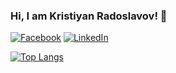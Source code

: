 ### Hi, I am Kristiyan Radoslavov! 👋

[![Facebook](https://img.shields.io/badge/-Facebook-00B2FF?style=flat-square&logo=Facebook&logoColor=white)](https://www.facebook.com/kristiqn.radoslavov/)
[![LinkedIn](https://img.shields.io/badge/-LinkedIn-0e76a8?style=flat-square&logo=Linkedin&logoColor=white)](https://www.linkedin.com/in/kristiyan-radoslavov/)

[![Top Langs](https://github-readme-stats-git-masterrstaa-rickstaa.vercel.app/api/top-langs/?username=anuraghazra)](https://github.com/kristiyanradoslavov/github-readme-stats)
